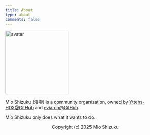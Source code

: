 ```yaml
---
title: About
type: about
comments: false
---
```


<img
  src="https://avatars.githubusercontent.com/u/224282380"
  alt="avatar"
  width=200
/>

Mio Shizuku (澪雫) is a community organization, owned by [Yttehs-HDX@GitHub](https://github.com/Yttehs-HDX) and [eviarch@GitHub](https://github.com/eviarch).

Mio Shizuku only does what it wants to do.

<div align="center">
  Copyright (c) 2025 Mio Shizuku
</div>
